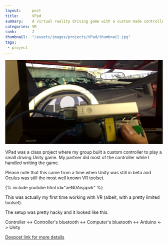 ```yaml
---
layout:     post
title:      VPad
summary:    A virtual reality driving game with a custom made controller
categories: VR
rank:       2
thumbnail:  "/assets/images/projects/VPad/thumbnail.jpg"
tags:
 - project
---
```


![Thumbnail](/assets/images/projects/VPad/thumbnail.jpg)

VPad was a class project where my group built a custom controller to play a small driving Unity game. My partner did most of the controller while I handled writing the game.

Please note that this came from a time when Unity was still in beta and Oculus was still the most well known VR toolset. 

{% include youtube.html id="aeN0Aisppvk" %}

This was actually my first time working with VR (albeit, with a pretty limited toolset).

The setup was pretty hacky and it looked like this.

Controller <-> Controller's bluetooth <-> Computer's bluetooth <-> Arduino <-> Unity

[Devpost link for more details](https://devpost.com/software/vpad)
